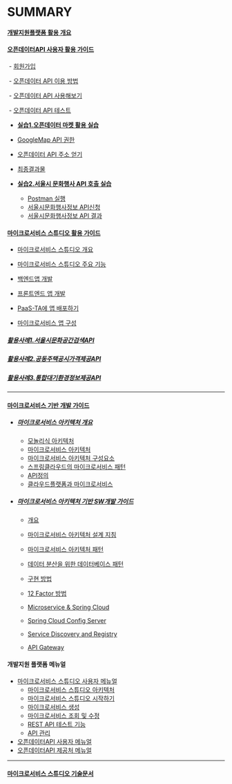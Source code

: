# SUMMARY



####  [개발지원플랫폼 활용 개요](README.md)

#### [오픈데이터API 사용자 활용 가이드](openapi_v2.md)

​		- [회원가입](openapi_v2.md#회원가입)

​		- [오픈데이터 API 이용 방법](openapi_v2.md#오픈데이터-api-이용-방법)

​		- [오픈데이터 API 사용해보기](openapi_v2.md#오픈데이터-api-사용해보기)

​		- [오픈데이터 API 테스트](openapi_v2.md#오픈데이터-api-테스트)

- **[실습1.오픈데이터 마켓 활용 실습](openapi_v2.md#오픈-데이터-마켓(open-data-market)api-활용-실습)**
- [GoogleMap API 권한](openapi_v2.md#googlemap-api-권한)
  
- [오픈데이터 API 주소 얻기](openapi_v2.md#오픈데이터-api-주소-얻기)
  
- [최종결과물](openapi_v2.md#실습-최종-결과물)
  
- **[실습2.서울시 문화행사 API 호출 실습](openapi_v2.md#두번째-실습-자료)**
  - [Postman 실행](openapi_v2.md#두번째-실습-자료)
  - [서울시문화행사정보 API신청](openapi_v2.md#서울시-문화행사-정보-api-신청)
  - [서울시문화행사정보 API 결과](openapi_v2.md#서울시-문화행사정보-api-결과)

#### [마이크로서비스 스튜디오 활용 가이드](McroserviceGuide.md)

- [마이크로서비스 스튜디오 개요](MicroserviceGuide.md#마이크로서비스-스튜디오-개요)

- [마이크로서비스 스튜디오 주요 기능](MicroserviceGuide.md#마이크로서비스-스튜디오-주요-기능)

- [백엔드앱 개발](MicroserviceGuide.md#백엔드앱-개발)

- [프론트엔드 앱 개발](MicroserviceGuide.md#프론트엔드-앱-개발)

- [PaaS-TA에 앱 배포하기](MicroserviceGuide.md#paas-ta에-앱-배포하기)

- [마이크로서비스 앱 구성](MicroserviceGuide.md#마이크로서비스-앱-구성)

##### [활용사례1.서울시문화공간검색API](msacasestudy1.md)

##### [활용사례2.공동주택공시가격제공API](msacasestudy2.md)

##### [활용사례3.통합대기환경정보제공API](msacasestudy3.md)

------

#### [마이크로서비스 기반 개발 가이드](microservice.md)

- ##### [마이크로서비스 아키텍처 개요](microservice.md)

  - [모놀리식 아키텍처](microservice.md#모놀리식-아키텍처)
  - [마이크로서비스 아키텍처](microservice.md#마이크로서비스-아키텍처)
  - [마이크로서비스 아키텍처 구성요소](microservice.md#마이크로서비스-아키텍처-구성-요소)
  - [스프링클라우드의 마이크로서비스 패턴](microservice.md#스프링클라우드의-마이크로서비스패턴)
  - [API정의](microservice.md#api-정의)
  - [클라우드플랫폼과 마이크로서비스](microservice.md#클라우드플랫폼과-마이크로서비스)

- ##### [마이크로서비스 아키텍처 기반 SW개발 가이드](swprocess.md)

  - [개요](swprocess.md#마이크로서비스-아키텍처-기반-개발-개요)
  - [마이크로서비스 아키텍처 설계 지침](swprocess.md#마이크로서비스-아키텍처-설계-지침)
  - [마이크로서비스 아키텍처 패턴](swprocess.md#마이크로서비스-아키텍처-패턴)
  - [데이터 분산을 위한 데이터베이스 패턴](swprocess.md#데이터-분산을-위한-데이터베이스-패턴)
  - [구현 방법](swprocess.md#마이크로서비스-아키텍처-구현-방법)
  - [12 Factor 방법](swprocess.md#12-factor-방법)
  - [Microservice & Spring Cloud](msaspringcloud.md#스프링클라우드-적용-가이드)

  - [Spring Cloud Config Server](msaspringcloud.md#spring-cloud-config-server)
  - [Service Discovery and Registry](msaspringcloud.md#service-discovery-and-registry)
  - [API Gateway](msaspringcloud.md#api-gateway)

#### 개발지원 플랫폼 메뉴얼

- [마이크로서비스 스튜디오 사용자 메뉴얼](msamanual_v2.md)
  - [마이크로서비스 스튜디오 아키텍처](msamanual_v2.md#마이크로서비스-스튜디오-아키텍처)
  - [마이크로서비스 스튜디오 시작하기](msamanual_v2.md#마이크로서비스-스튜디오-시작하기)
  - [마이크로서비스 생성](msamanual_v2.md#마이크로서비스-생성하기)
  - [마이크로서비스 조회 및 수정](msamanual_v2.md#마이크로서비스-조회-및-수정)
  - [REST API 테스트 기능](msamanual_v2.md#rest-api-테스트-기능)
  - [API 관리](msamanual_v2.md#api-관리)
- [오픈데이터API 사용자 메뉴얼](openapi.md)
- [오픈데이터API 제공처 메뉴얼](openapi_manager.md)

------

#### [마이크로서비스 스튜디오 기술문서](Technical_Report.md)

